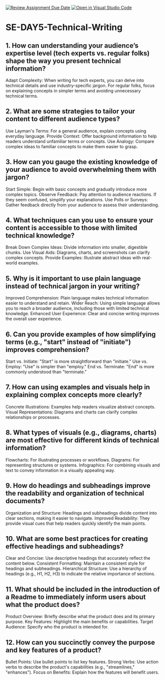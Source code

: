 [![Review Assignment Due Date](https://classroom.github.com/assets/deadline-readme-button-22041afd0340ce965d47ae6ef1cefeee28c7c493a6346c4f15d667ab976d596c.svg)](https://classroom.github.com/a/zsAR-pyY)
[![Open in Visual Studio Code](https://classroom.github.com/assets/open-in-vscode-2e0aaae1b6195c2367325f4f02e2d04e9abb55f0b24a779b69b11b9e10269abc.svg)](https://classroom.github.com/online_ide?assignment_repo_id=16225603&assignment_repo_type=AssignmentRepo)
# SE-DAY5-Technical-Writing
## 1. How can understanding your audience’s expertise level (tech experts vs. regular folks) shape the way you present technical information?
Adapt Complexity: When writing for tech experts, you can delve into technical details and use industry-specific jargon. For regular folks, focus on explaining concepts in simpler terms and avoiding unnecessary technical terms.
## 2. What are some strategies to tailor your content to different audience types?
Use Layman's Terms: For a general audience, explain concepts using everyday language.
Provide Context: Offer background information to help readers understand unfamiliar terms or concepts.
Use Analogy: Compare complex ideas to familiar concepts to make them easier to grasp.
## 3. How can you gauge the existing knowledge of your audience to avoid overwhelming them with jargon?
Start Simple: Begin with basic concepts and gradually introduce more complex topics.
Observe Feedback: Pay attention to audience reactions. If they seem confused, simplify your explanations.
Use Polls or Surveys: Gather feedback directly from your audience to assess their understanding.
## 4. What techniques can you use to ensure your content is accessible to those with limited technical knowledge?
Break Down Complex Ideas: Divide information into smaller, digestible chunks.
Use Visual Aids: Diagrams, charts, and screenshots can clarify complex concepts.
Provide Examples: Illustrate abstract ideas with real-world examples.
## 5. Why is it important to use plain language instead of technical jargon in your writing?
Improved Comprehension: Plain language makes technical information easier to understand and retain.
Wider Reach: Using simple language allows you to reach a broader audience, including those with limited technical knowledge.
Enhanced User Experience: Clear and concise writing improves the overall user experience.
## 6. Can you provide examples of how simplifying terms (e.g., "start" instead of "initiate") improves comprehension?
Start vs. Initiate: "Start" is more straightforward than "initiate."
Use vs. Employ: "Use" is simpler than "employ."
End vs. Terminate: "End" is more commonly understood than "terminate."
## 7. How can using examples and visuals help in explaining complex concepts more clearly?
Concrete Illustrations: Examples help readers visualize abstract concepts.
Visual Representations: Diagrams and charts can clarify complex relationships or processes.
## 8. What types of visuals (e.g., diagrams, charts) are most effective for different kinds of technical information?
Flowcharts: For illustrating processes or workflows.
Diagrams: For representing structures or systems.
Infographics: For combining visuals and text to convey information in a visually appealing way.
## 9. How do headings and subheadings improve the readability and organization of technical documents?
Organization and Structure: Headings and subheadings divide content into clear sections, making it easier to navigate.
Improved Readability: They provide visual cues that help readers quickly identify the main points.
## 10. What are some best practices for creating effective headings and subheadings?
Clear and Concise: Use descriptive headings that accurately reflect the content below.
Consistent Formatting: Maintain a consistent style for headings and subheadings.
Hierarchical Structure: Use a hierarchy of headings (e.g., H1, H2, H3) to indicate the relative importance of sections.
## 11. What should be included in the introduction of a Readme to immediately inform users about what the product does?
Product Overview: Briefly describe what the product does and its primary purpose.
Key Features: Highlight the main benefits or capabilities.
Target Audience: Specify who the product is intended for.
## 12. How can you succinctly convey the purpose and key features of a product?
Bullet Points: Use bullet points to list key features.
Strong Verbs: Use action verbs to describe the product's capabilities (e.g., "streamlines," "enhances").
Focus on Benefits: Explain how the features will benefit users.
